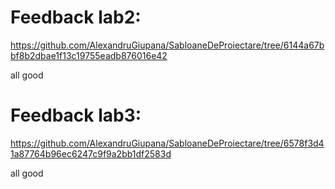 # Feedback lab2:
https://github.com/AlexandruGiupana/SabloaneDeProiectare/tree/6144a67bbf8b2dbae1f13c19755eadb876016e42

all good

# Feedback lab3:
https://github.com/AlexandruGiupana/SabloaneDeProiectare/tree/6578f3d41a87764b96ec6247c9f9a2bb1df2583d

all good
